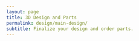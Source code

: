 ```yaml
---
layout: page
title: 3D Design and Parts
permalink: design/main-design/
subtitle: Finalize your design and order parts.
---
```

